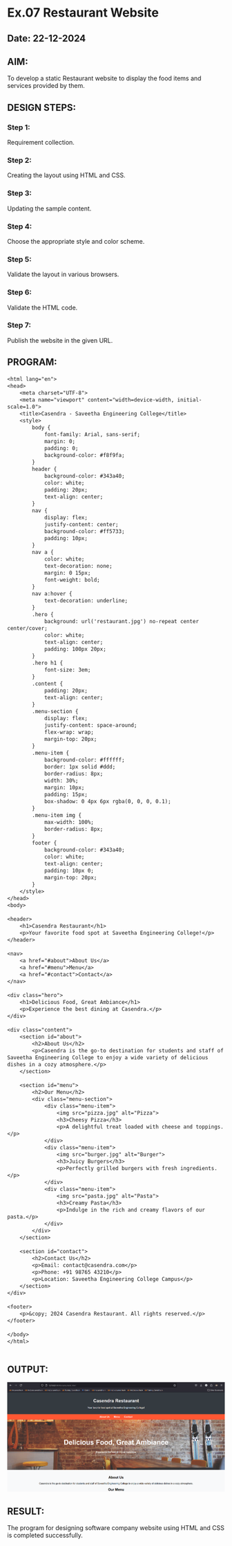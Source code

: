# Ex.07 Restaurant Website
## Date: 22-12-2024

## AIM:
To develop a static Restaurant website to display the food items and services provided by them.

## DESIGN STEPS:

### Step 1:
Requirement collection.

### Step 2:
Creating the layout using HTML and CSS.

### Step 3:
Updating the sample content.

### Step 4:
Choose the appropriate style and color scheme.

### Step 5:
Validate the layout in various browsers.

### Step 6:
Validate the HTML code.

### Step 7:
Publish the website in the given URL.

## PROGRAM:
```<!DOCTYPE html>
<html lang="en">
<head>
    <meta charset="UTF-8">
    <meta name="viewport" content="width=device-width, initial-scale=1.0">
    <title>Casendra - Saveetha Engineering College</title>
    <style>
        body {
            font-family: Arial, sans-serif;
            margin: 0;
            padding: 0;
            background-color: #f8f9fa;
        }
        header {
            background-color: #343a40;
            color: white;
            padding: 20px;
            text-align: center;
        }
        nav {
            display: flex;
            justify-content: center;
            background-color: #ff5733;
            padding: 10px;
        }
        nav a {
            color: white;
            text-decoration: none;
            margin: 0 15px;
            font-weight: bold;
        }
        nav a:hover {
            text-decoration: underline;
        }
        .hero {
            background: url('restaurant.jpg') no-repeat center center/cover;
            color: white;
            text-align: center;
            padding: 100px 20px;
        }
        .hero h1 {
            font-size: 3em;
        }
        .content {
            padding: 20px;
            text-align: center;
        }
        .menu-section {
            display: flex;
            justify-content: space-around;
            flex-wrap: wrap;
            margin-top: 20px;
        }
        .menu-item {
            background-color: #ffffff;
            border: 1px solid #ddd;
            border-radius: 8px;
            width: 30%;
            margin: 10px;
            padding: 15px;
            box-shadow: 0 4px 6px rgba(0, 0, 0, 0.1);
        }
        .menu-item img {
            max-width: 100%;
            border-radius: 8px;
        }
        footer {
            background-color: #343a40;
            color: white;
            text-align: center;
            padding: 10px 0;
            margin-top: 20px;
        }
    </style>
</head>
<body>

<header>
    <h1>Casendra Restaurant</h1>
    <p>Your favorite food spot at Saveetha Engineering College!</p>
</header>

<nav>
    <a href="#about">About Us</a>
    <a href="#menu">Menu</a>
    <a href="#contact">Contact</a>
</nav>

<div class="hero">
    <h1>Delicious Food, Great Ambiance</h1>
    <p>Experience the best dining at Casendra.</p>
</div>

<div class="content">
    <section id="about">
        <h2>About Us</h2>
        <p>Casendra is the go-to destination for students and staff of Saveetha Engineering College to enjoy a wide variety of delicious dishes in a cozy atmosphere.</p>
    </section>

    <section id="menu">
        <h2>Our Menu</h2>
        <div class="menu-section">
            <div class="menu-item">
                <img src="pizza.jpg" alt="Pizza">
                <h3>Cheesy Pizza</h3>
                <p>A delightful treat loaded with cheese and toppings.</p>
            </div>
            <div class="menu-item">
                <img src="burger.jpg" alt="Burger">
                <h3>Juicy Burgers</h3>
                <p>Perfectly grilled burgers with fresh ingredients.</p>
            </div>
            <div class="menu-item">
                <img src="pasta.jpg" alt="Pasta">
                <h3>Creamy Pasta</h3>
                <p>Indulge in the rich and creamy flavors of our pasta.</p>
            </div>
        </div>
    </section>

    <section id="contact">
        <h2>Contact Us</h2>
        <p>Email: contact@casendra.com</p>
        <p>Phone: +91 98765 43210</p>
        <p>Location: Saveetha Engineering College Campus</p>
    </section>
</div>

<footer>
    <p>&copy; 2024 Casendra Restaurant. All rights reserved.</p>
</footer>

</body>
</html>


```

## OUTPUT:
![alt text](<Screenshot 2024-12-24 232444.png>)

## RESULT:
The program for designing software company website using HTML and CSS is completed successfully.
